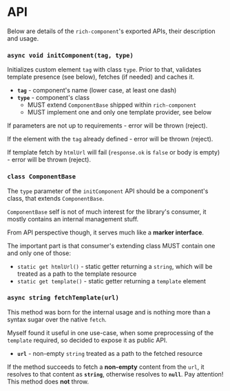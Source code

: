 # API

Below are details of the `rich-component`'s exported APIs, their description and usage.

### __`async void initComponent(tag, type)`__

Initializes custom element `tag` with class `type`. Prior to that, validates template presence (see below), fetches (if needed) and caches it.

* __`tag`__ - component's name (lower case, at least one dash)
* __`type`__ - component's class
	* MUST extend `ComponentBase` shipped within `rich-component`
	* MUST implement one and only one template provider, see below

If parameters are not up to requirements - error will be thrown (reject).

If the element with the `tag` already defined - error will be thrown (reject).

If template fetch by `htmlUrl` will fail (`response.ok` is `false` or body is empty) - error will be thrown (reject).

### __`class ComponentBase`__

The `type` parameter of the `initComponent` API should be a component's class, that extends `ComponentBase`.

`ComponentBase` self is not of much interest for the library's consumer, it mostly contains an internal management stuff.

From API perspective though, it serves much like a __marker interface__.

The important part is that consumer's extending class MUST contain one and only one of those:
* `static get htmlUrl()` - static getter returning a `string`, which will be treated as a path to the template resource
* `static get template()` - static getter returning a `template` element

### __`async string fetchTemplate(url)`__

This method was born for the internal usage and is nothing more than a syntax sugar over the native `fetch`.

Myself found it useful in one use-case, when some preprocessing of the `template` required, so decided to expose it as public API.

* __`url`__ - non-empty `string` treated as a path to the fetched resource

If the method succeeds to fetch a __non-empty__ content from the `url`, it resolves to that content as __`string`__, otherwise resolves to __`null`__.
Pay attention! This method does __not__ throw.